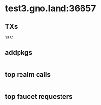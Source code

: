 # test3.gno.land:36657

## TXs
```
1531
```

## addpkgs
```
```

## top realm calls
```
```

## top faucet requesters
```
```

